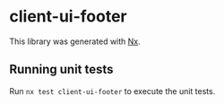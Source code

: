 # client-ui-footer

This library was generated with [Nx](https://nx.dev).

## Running unit tests

Run `nx test client-ui-footer` to execute the unit tests.

